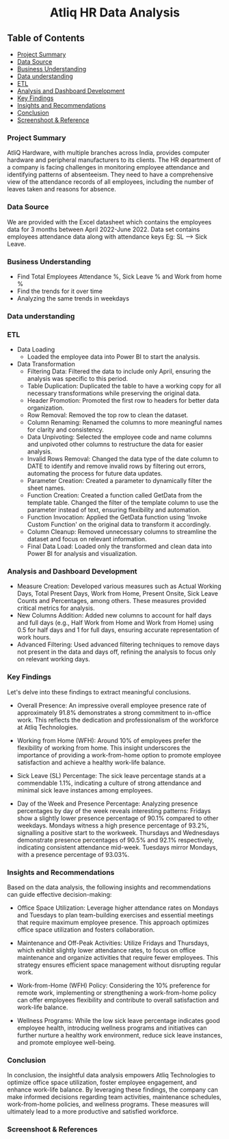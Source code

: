<h1 align="CENTER"> Atliq HR Data Analysis </h1>


<H2>Table of Contents</H2>

- [Project Summary](#Project-Summary)
- [Data Source](#Data-Source)
- [Business Understanding](#Business-Understanding)
- [Data understanding](#Data-understanding)
- [ETL](#ETL)
- [Analysis and Dashboard Development](#Analysis-and-Dashboard-Development)
- [Key Findings](#Key-Findings)
- [Insights and Recommendations](#Insights-and-Recommendations)
- [Conclusion](#Conclusion)
- [Screenshoot & Reference](#Screenshoot-&-References)
### Project Summary
AtliQ Hardware, with multiple branches across India, provides computer hardware and peripheral manufacturers to its clients. The HR department of a company is facing challenges in monitoring employee attendance and identifying patterns of absenteeism. They need to have a comprehensive view of the attendance records of all employees, including the number of leaves taken and reasons for absence.

### Data Source
We are provided with the Excel datasheet which contains the employees data for 3 months between April 2022-June 2022. Data set contains employees attendance data along with attendance keys Eg: SL --> Sick Leave.
### Business Understanding
- Find Total Employees Attendance %, Sick Leave % and Work from home %
- Find the trends for it over time
- Analyzing the same trends in weekdays
### Data understanding
### ETL

- Data Loading
    - Loaded the employee data into Power BI to start the analysis.
- Data Transformation
    - Filtering Data: Filtered the data to include only April, ensuring the analysis was specific to this period.
    - Table Duplication: Duplicated the table to have a working copy for all necessary transformations while preserving the original data.
    - Header Promotion: Promoted the first row to headers for better data organization.
    - Row Removal: Removed the top row to clean the dataset.
    - Column Renaming: Renamed the columns to more meaningful names for clarity and consistency.
    - Data Unpivoting: Selected the employee code and name columns and unpivoted other columns to restructure the data for easier analysis.
    - Invalid Rows Removal: Changed the data type of the date column to DATE to identify and remove invalid rows by filtering out errors, automating the process for future data updates.
    - Parameter Creation: Created a parameter to dynamically filter the sheet names.
    - Function Creation: Created a function called GetData from the template table. Changed the filter of the template column to use the parameter instead of text, ensuring flexibility and automation.
    - Function Invocation: Applied the GetData function using 'Invoke Custom Function' on the original data to transform it accordingly.
    - Column Cleanup: Removed unnecessary columns to streamline the dataset and focus on relevant information.
    - Final Data Load: Loaded only the transformed and clean data into Power BI for analysis and visualization.
### Analysis and Dashboard Development
- Measure Creation: Developed various measures such as Actual Working Days, Total Present Days, Work from Home, Present Onsite, Sick Leave Counts and Percentages, among others. These measures provided critical metrics for analysis.
- New Columns Addition: Added new columns to account for half days and full days (e.g., Half Work from Home and Work from Home) using 0.5 for half days and 1 for full days, ensuring accurate representation of work hours.
- Advanced Filtering: Used advanced filtering techniques to remove days not present in the data and days off, refining the analysis to focus only on relevant working days.
### Key Findings
Let's delve into these findings to extract meaningful conclusions.

- Overall Presence: An impressive overall employee presence rate of approximately 91.8% demonstrates a strong commitment to in-office work. This reflects the dedication and professionalism of the workforce at Atliq Technologies.

- Working from Home (WFH): Around 10% of employees prefer the flexibility of working from home. This insight underscores the importance of providing a work-from-home option to promote employee satisfaction and achieve a healthy work-life balance.

- Sick Leave (SL) Percentage: The sick leave percentage stands at a commendable 1.1%, indicating a culture of strong attendance and minimal sick leave instances among employees.

- Day of the Week and Presence Percentage: Analyzing presence percentages by day of the week reveals interesting patterns: Fridays show a slightly lower presence percentage of 90.1% compared to other weekdays. Mondays witness a high presence percentage of 93.2%, signalling a positive start to the workweek. Thursdays and Wednesdays demonstrate presence percentages of 90.5% and 92.1% respectively, indicating consistent attendance mid-week. Tuesdays mirror Mondays, with a presence percentage of 93.03%.


### Insights and Recommendations
Based on the data analysis, the following insights and recommendations can guide effective decision-making:

- Office Space Utilization:
Leverage higher attendance rates on Mondays and Tuesdays to plan team-building exercises and essential meetings that require maximum employee presence. This approach optimizes office space utilization and fosters collaboration.

- Maintenance and Off-Peak Activities:
Utilize Fridays and Thursdays, which exhibit slightly lower attendance rates, to focus on office maintenance and organize activities that require fewer employees. This strategy ensures efficient space management without disrupting regular work.

- Work-from-Home (WFH) Policy:
Considering the 10% preference for remote work, implementing or strengthening a work-from-home policy can offer employees flexibility and contribute to overall satisfaction and work-life balance.

- Wellness Programs:
While the low sick leave percentage indicates good employee health, introducing wellness programs and initiatives can further nurture a healthy work environment, reduce sick leave instances, and promote employee well-being.

### Conclusion 
In conclusion, the insightful data analysis empowers Atliq Technologies to optimize office space utilization, foster employee engagement, and enhance work-life balance. By leveraging these findings, the company can make informed decisions regarding team activities, maintenance schedules, work-from-home policies, and wellness programs. These measures will ultimately lead to a more productive and satisfied workforce.
### Screenshoot & References
